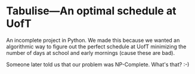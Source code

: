 # Tabulise—An optimal schedule at UofT

An incomplete project in Python. We made this because we wanted an algorithmic way to figure out the perfect schedule at UofT minimizing the number of days at school and early mornings (cause these are bad).

Someone later told us that our problem was NP-Complete. What's that? :-)
